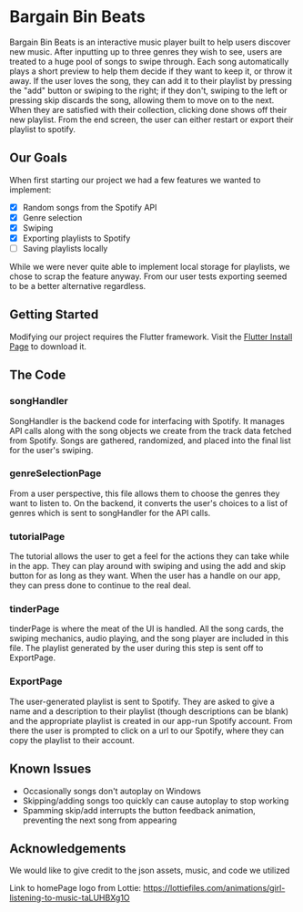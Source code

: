 # **Bargain Bin Beats**
Bargain Bin Beats is an interactive music player built to help users discover new music. After inputting up to three genres they wish to see, users are treated to a huge pool of songs to swipe through. Each song automatically plays a short preview to help them decide if they want to keep it, or throw it away. If the user loves the song, they can add it to their playlist by pressing the "add" button or swiping to the right; if they don't, swiping to the left or pressing skip discards the song, allowing them to move on to the next. When they are satisfied with their collection, clicking done shows off their new playlist. From the end screen, the user can either restart or export their playlist to spotify.

## Our Goals
When first starting our project we had a few features we wanted to implement:
- [x] Random songs from the Spotify API
- [x] Genre selection
- [x] Swiping
- [x] Exporting playlists to Spotify
- [ ] Saving playlists locally

While we were never quite able to implement local storage for playlists, we chose to scrap the feature anyway. From our user tests exporting seemed to be a better alternative regardless.

## Getting Started
Modifying our project requires the Flutter framework. Visit the [Flutter Install Page](https://docs.flutter.dev/get-started/install?gad_source=1&gclid=CjwKCAjwoa2xBhACEiwA1sb1BEl_EE9_hc6iC4FWZ_pqyJeOjE9lnMiZd5whcc7HBb6hdIsvJ3yMGBoCTZsQAvD_BwE&gclsrc=aw.ds) to download it.

## The Code
### songHandler
SongHandler is the backend code for interfacing with Spotify. It manages API calls along with the song objects we create from the track data fetched from Spotify. Songs are gathered, randomized, and placed into the final list for the user's swiping.
### genreSelectionPage
From a user perspective, this file allows them to choose the genres they want to listen to. On the backend, it converts the user's choices to a list of genres which is sent to songHandler for the API calls.
### tutorialPage
The tutorial allows the user to get a feel for the actions they can take while in the app. They can play around with swiping and using the add and skip button for as long as they want. When the user has a handle on our app, they can press done to continue to the real deal.
### tinderPage
tinderPage is where the meat of the UI is handled. All the song cards, the swiping mechanics, audio playing, and the song player are included in this file. The playlist generated by the user during this step is sent off to ExportPage.
### ExportPage
The user-generated playlist is sent to Spotify. They are asked to give a name and a description to their playlist (though descriptions can be blank) and the appropriate playlist is created in our app-run Spotify account. From there the user is prompted to click on a url to our Spotify, where they can copy the playlist to their account.

## Known Issues
- Occasionally songs don't autoplay on Windows
- Skipping/adding songs too quickly can cause autoplay to stop working
- Spamming skip/add interrupts the button feedback animation, preventing the next song from appearing 

## Acknowledgements
We would like to give credit to the json assets, music, and code we utilized

Link to homePage logo from Lottie: https://lottiefiles.com/animations/girl-listening-to-music-taLUHBXg1O 


